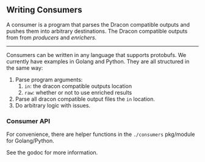 ## Writing Consumers

A consumer is a program that parses the Dracon compatible outputs and pushes them into arbitrary destinations. The Dracon compatible outputs from from _producers_ and _enrichers_.

---

Consumers can be written in any language that supports protobufs. We currently have examples in Golang and Python. They are all structured in the same way:

1. Parse program arguments:
   1. `in`: the dracon compatible outputs location
   2. `raw`: whether or not to use enriched results
2. Parse all dracon compatible output files the `in` location.
3. Do arbitrary logic with issues.

### Consumer API

For convenience, there are helper functions in the `./consumers` pkg/module for Golang/Python.

See the godoc for more information.
